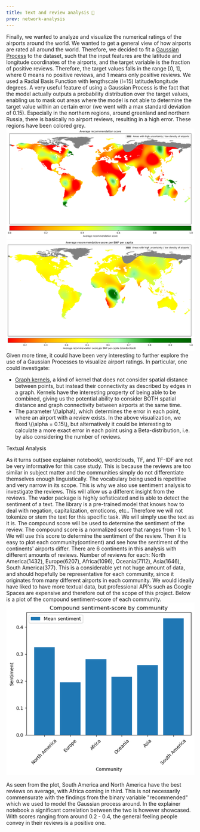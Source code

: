 ```yaml
---
title: Text and review analysis 📖
prev: network-analysis
---
```


Finally, we wanted to analyze and visualize the numerical ratings of the airports around the world. We wanted to get a general view of how airports are rated all around the world. Therefore, we decided to fit a [Gaussian Process](https://en.wikipedia.org/wiki/Gaussian_process) to the dataset, such that the input features are the latitude and longitude coordinates of the airports, and the target variable is the fraction of positive reviews. Therefore, the target values falls in the range [0, 1], where 0 means no positive reviews, and 1 means only positive reviews. We used a Radial Basis Function with lengthscale \(l=15\) latitude/longitude degrees. A very useful feature of using a Gaussian Process is the fact that the model actually outputs a probability distribution over the target values, enabling us to mask out areas where the model is not able to determine the target value within an certain error (we went with a max standard deviation of 0.15). Especially in the northern regions, around greenland and northern Russia, there is basically no airport reviews, resulting in a high error. These regions have been colored grey. 
![Gaussian Process](https://raw.githubusercontent.com/kommodeskab/SocialProject/main/images/Average%20recommendation%20score.png)
![Gaussian Process per BNP](https://raw.githubusercontent.com/kommodeskab/SocialProject/main/images/Average%20recommendation%20score%20per%20BNP%20per%20capita.png)
Given more time, it could have been very interesting to further explore the use of a Gaussian Processes to visualize airport ratings. In particular, one could investigate:
* [Graph kernels](https://proceedings.mlr.press/v130/borovitskiy21a/borovitskiy21a.pdf), a kind of kernel that does not consider spatial distance between points, but instead their connectivity as described by edges in a graph. Kernels have the interesting property of being able to be combined, giving us the potential ability to consider BOTH spatial distance and graph connectivity between airports at the same time.
* The parameter \\(\alpha\\), which determines the error in each point, where an airport with a review exists. In the above visualization, we fixed \\(\alpha = 0.15\\), but alternatively it could be interesting to calculate a more exact error in each point using a Beta-distribution, i.e. by also considering the number of reviews.

Textual Analysis

As it turns out(see explainer notebook), wordclouds, TF, and TF-IDF are not be very informative for this case study. This is because the reviews are too similar in subject matter and the communities simply do not differentiate themselves enough linguistically. The vocabulary being used is repetitive and very narrow in its scope. This is why we also use sentiment analysis to investigate the reviews. This will allow us a different insight from the reviews. The vader package is highly sofisticated and is able to detect the sentiment of a text. The library is a pre-trained model that knows how to deal with negation, capitalization, emoticons, etc.. Therefore we will not tokenize or stem the text for this specific task. We will simply use the text as it is. The compound score will be used to determine the sentiment of the review. The compound score is a normalized score that ranges from -1 to 1. We will use this score to determine the sentiment of the review. Then it is easy to plot each community(continent) and see how the sentiment of the continents' airports differ. There are 6 continents in this analysis with different amounts of reviews. Number of reviews for each: North America(1432), Europe(6207), Africa(1096), Oceania(7112), Asia(1646), South America(377). This is a considerable yet not huge amount of data, and should hopefully be representative for each community, since it originates from many different airports in each community. We would ideally have liked to have more textual data, but professional API's such as Google Spaces are expensive and therefore out of the scope of this project. Below is a plot of the compound sentiment-score of each community. 
![Sentiment](https://raw.githubusercontent.com/kommodeskab/SocialProject/main/images/sentiment.png)

As seen from the plot, South America and North America have the best reviews on average, with Africa coming in third. This is not necessarily commensurate with the findings from the binary variable "recommended" which we used to model the Gaussian process around. In the explainer notebook a significant correlation between the two is however showcased.
With scores ranging from around 0.2 - 0.4, the general feeling people convey in their reviews is a positive one. 
